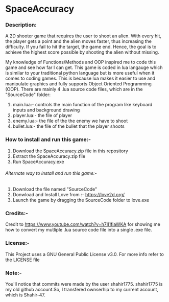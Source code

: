 # SpaceAccuracy

### Description:
  A 2D shooter game that requires the user to shoot an alien. With every hit, the player gets a point and the alien moves faster, thus increasing the difficulty. If
you fail to hit the target, the game end. Hence, the goal is to achieve the highest score possible by shooting the alien without missing.
  
  My knowledge of Functions/Methods and OOP inspired me to code this game and see how far I can get. This game is coded in lua langauge which is similar to your traditional python language but is more useful when it comes to coding games. This is because lua makes it easier to use and manipulate graphics and fully supports Object Oriented Programming (OOP). There are mainly 4 .lua source code files, which are in the "SourceCode" folder:

  1. main.lua:- controls the main function of the program like keyboard inputs and background drawing 
  2. player.lua:- the file of player 
  3. enemy.lua:- the file of the the enemy we have to shoot 
  4. bullet.lua:- the file of the bullet that the player shoots


 ### How to install and run this game:-

  1. Download the SpaceAccuracy.zip file in this repository
  2. Extract the SpaceAccuracy.zip file
  3. Run SpaceAccuracy.exe

 ###### Alternate way to install and run this game:-
  1. Download the file named "SourceCode"
  2. Donwload and Install Love from :- https://love2d.org/
  3. Launch the game by dragging the SourceCode folder to love.exe


### Credits:-
 Credit to https://www.youtube.com/watch?v=h7II1fiaWKA for showing me how to convert my mutliple .lua source code file into a single .exe file.
 
### License:-
This Project uses a GNU General Public License v3.0. For more info refer to the LICENSE file

### Note:- 
You'll notice that commits were made by the user shahir1775. shahir1775 is my old github account.So, I transfered ownserhip to my current account, which is Shahir-47.
